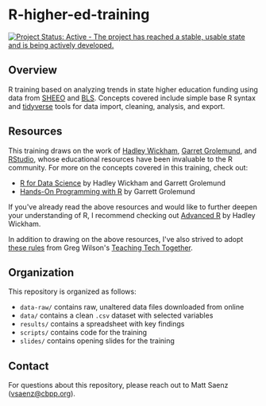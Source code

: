 # R-higher-ed-training

[![Project Status: Active - The project has reached a stable, usable state and is being actively developed.](https://www.repostatus.org/badges/latest/active.svg)](https://www.repostatus.org/#active)

## Overview

R training based on analyzing trends in state higher education funding using data from [SHEEO](https://shef.sheeo.org/data-downloads/) and [BLS](https://www.bls.gov/cpi/research-series/home.htm). Concepts covered include simple base R syntax and [tidyverse](https://github.com/tidyverse) tools for data import, cleaning, analysis, and export.

## Resources

This training draws on the work of [Hadley Wickham](http://hadley.nz/), [Garret Grolemund](https://rstudio.com/speakers/garrett-grolemund/), and [RStudio](https://rstudio.com/), whose educational resources have been invaluable to the R community. For more on the concepts covered in this training, check out:

- [R for Data Science](https://r4ds.had.co.nz/) by Hadley Wickham and Garrett Grolemund
- [Hands-On Programming with R](https://rstudio-education.github.io/hopr/) by Garrett Grolemund

If you've already read the above resources and would like to further deepen your understanding of R, I recommend checking out [Advanced R](https://adv-r.hadley.nz/index.html) by Hadley Wickham.

In addition to drawing on the above resources, I've also strived to adopt [these rules](http://teachtogether.tech/#the-rules) from Greg Wilson's [Teaching Tech Together](http://teachtogether.tech/#).

## Organization

This repository is organized as follows:

- `data-raw/` contains raw, unaltered data files downloaded from online
- `data/` contains a clean `.csv` dataset with selected variables
- `results/` contains a spreadsheet with key findings
- `scripts/` contains code for the training
- `slides/` contains opening slides for the training

## Contact

For questions about this repository, please reach out to Matt Saenz (vsaenz@cbpp.org).
